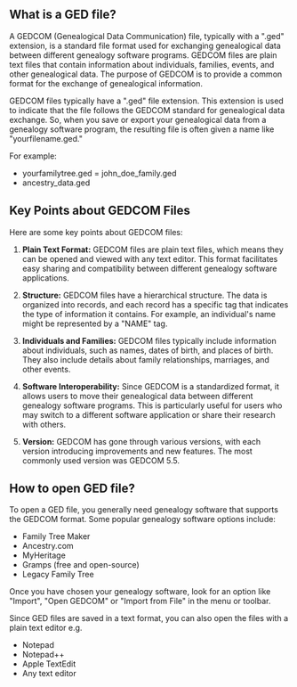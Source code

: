 ## What is a GED file?

A GEDCOM (Genealogical Data Communication) file, typically with a ".ged" extension, is a standard file format used for exchanging genealogical data between different genealogy software programs. GEDCOM files are plain text files that contain information about individuals, families, events, and other genealogical data. The purpose of GEDCOM is to provide a common format for the exchange of genealogical information.

GEDCOM files typically have a ".ged" file extension. This extension is used to indicate that the file follows the GEDCOM standard for genealogical data exchange. So, when you save or export your genealogical data from a genealogy software program, the resulting file is often given a name like "yourfilename.ged."

For example:

- yourfamilytree.ged
= john_doe_family.ged
- ancestry_data.ged

## Key Points about GEDCOM Files

Here are some key points about GEDCOM files:

1.  **Plain Text Format:** GEDCOM files are plain text files, which means they can be opened and viewed with any text editor. This format facilitates easy sharing and compatibility between different genealogy software applications.
    
2.  **Structure:** GEDCOM files have a hierarchical structure. The data is organized into records, and each record has a specific tag that indicates the type of information it contains. For example, an individual's name might be represented by a "NAME" tag.
    
3.  **Individuals and Families:** GEDCOM files typically include information about individuals, such as names, dates of birth, and places of birth. They also include details about family relationships, marriages, and other events.
    
4.  **Software Interoperability:** Since GEDCOM is a standardized format, it allows users to move their genealogical data between different genealogy software programs. This is particularly useful for users who may switch to a different software application or share their research with others.
    
5.  **Version:** GEDCOM has gone through various versions, with each version introducing improvements and new features. The most commonly used version was GEDCOM 5.5. 

## How to open GED file?

To open a GED file, you generally need genealogy software that supports the GEDCOM format. Some popular genealogy software options include:

- Family Tree Maker
- Ancestry.com
- MyHeritage
- Gramps (free and open-source)
- Legacy Family Tree

Once you have chosen your genealogy software, look for an option like "Import", "Open GEDCOM" or "Import from File" in the menu or toolbar.

Since GED files are saved in a text format, you can also open the files with a plain text editor e.g.

- Notepad
- Notepad++
- Apple TextEdit
- Any text editor
